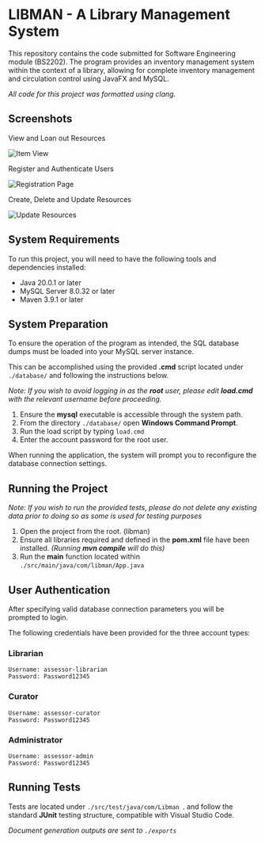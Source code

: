 # LIBMAN - A Library Management System

This repository contains the code submitted for Software Engineering module (BS2202). The program provides an inventory management system within the context of a library, allowing for complete inventory management and circulation control using JavaFX and MySQL.

*All code for this project was formatted using clang.*

## Screenshots

View and Loan out Resources
<br/>

![Item View](https://github.com/Tristan-Day/UoW-Library-Manager/assets/41393868/0109e89f-7762-4b42-a2c6-facfc5841134)

Register and Authenticate Users
<br/>

![Registration Page](https://github.com/Tristan-Day/UoW-Library-Manager/assets/41393868/109861fc-d3f7-4d12-b0a0-d5b0ce2fd76d)

Create, Delete and Update Resources
<br/>

![Update Resources](https://github.com/Tristan-Day/UoW-Library-Manager/assets/41393868/2eeda1d3-4f46-41c1-8dc7-2f3a84e46798)

## System Requirements

To run this project, you will need to have the following tools and dependencies installed:

- Java 20.0.1 or later 
- MySQL Server 8.0.32 or later
- Maven 3.9.1 or later

## System Preparation

To ensure the operation of the program as intended, the SQL database dumps must be loaded into your MySQL server instance.

This can be accomplished using the provided **.cmd** script located under ```./database/``` and following the instructions below. 

*Note: If you wish to avoid logging in as the **root** user, please edit **load.cmd** with the relevant username before proceeding.*

1. Ensure the **mysql** executable is accessible through the system path.
2. From the directory ```./database/``` open **Windows Command Prompt**.
3. Run the load script by typing ```load.cmd```
4. Enter the account password for the root user.

When running the application, the system will prompt you to reconfigure the database connection settings.

## Running the Project

*Note: If you wish to run the provided tests, please do not delete any existing data prior to doing so as some is used for testing purposes*

1. Open the project from the root. (libman)
2. Ensure all libraries required and defined in the **pom.xml** file have been installed. *(Running **mvn compile** will do this)*
2. Run the **main** function located within ```./src/main/java/com/libman/App.java```

## User Authentication

After specifying valid database connection parameters you will be prompted to login.

The following credentials have been provided for the three account types:

### Librarian
```
Username: assessor-librarian
Password: Password12345
```

### Curator
```
Username: assessor-curator
Password: Password12345
```

### Administrator
```
Username: assessor-admin
Password: Password12345
```

## Running Tests

Tests are located under ```./src/test/java/com/Libman ```. and follow the standard **JUnit** testing structure, compatible with Visual Studio Code.

*Document generation outputs are sent to ```./exports```*



